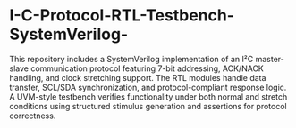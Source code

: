 # I-C-Protocol-RTL-Testbench-SystemVerilog-


This repository includes a SystemVerilog implementation of an I²C master-slave communication protocol featuring 7-bit addressing, ACK/NACK handling, and clock stretching support. The RTL modules handle data transfer, SCL/SDA synchronization, and protocol-compliant response logic. A UVM-style testbench verifies functionality under both normal and stretch conditions using structured stimulus generation and assertions for protocol correctness.
